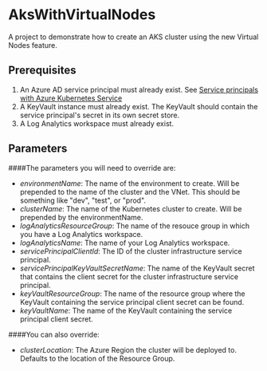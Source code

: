 # AksWithVirtualNodes

A project to demonstrate how to create an AKS cluster using the new Virtual Nodes feature.

## Prerequisites

1. An Azure AD service principal must already exist. See [Service principals with Azure Kubernetes Service](https://docs.microsoft.com/en-us/azure/aks/kubernetes-service-principal)
2. A KeyVault instance must already exist.  The KeyVault should contain the service principal's secret in its own secret store.
3. A Log Analytics workspace must already exist.

## Parameters

####The parameters you will need to override are:

* *environmentName*: The name of the environment to create. Will be prepended to the name of the cluster and the VNet.  This should be something like "dev", "test", or "prod".
* *clusterName*: The name of the Kubernetes cluster to create.  Will be prepended by the environmentName.
* *logAnalyticsResourceGroup*: The name of the resouce group in which you have a Log Analytics workspace.
* *logAnalyticsName*: The name of your Log Analytics workspace.
* *servicePrincipalClientId*: The ID of the cluster infrastructure service principal.
* *servicePrincipalKeyVaultSecretName*: The name of the KeyVault secret that contains the client secret for the cluster infrastructure service principal.
* *keyVaultResourceGroup*: The name of the resource group where the KeyVault containing the service principal client secret can be found.
* *keyVaultName*: The name of the KeyVault containing the service principal client secret.

####You can also override:

* *clusterLocation*: The Azure Region the cluster will be deployed to.  Defaults to the location of the Resource Group.